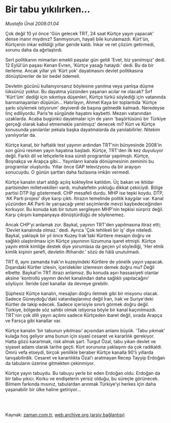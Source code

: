 # Bir tabu yıkılırken...

*Mustafa Ünal 2009.01.04*

<td class="columnist-detail">
<p>Çok değil 10 yıl önce 'Gün gelecek TRT, 24 saat Kürtçe yayın yapacak' dense inanır mıydınız? Sanmıyorum, hayali bile kurulamazdı. Kürt'ün, Kürtçenin inkar edildiği yıllar geride kaldı. İnkar ve ret çözüm getirmedi, sorunu daha da ağırlaştırdı.</p>
<p>
<div id="haberMetinDiv">
<p> Sert politikanın mimarları emekli paşalar gün geldi 'Evet, biz yanılmışız' dedi. 12 Eylül'ün paşası Kenan Evren, 'Kürtçe yasağı hataydı.' dedi. Bu da bir ilerleme. Ancak yıllar yılı 'Kürt yok' dayatmasını devlet politikasına dönüştürenler de bir bedel ödemeli. 
<p>Devletin gücünü kullanıyorsanız böylesine yanılma veya yanlışa düşme lüksünüz yoktur. Bu dayatma yüzünden yaşanan acılar ne olacak? Sırf 'Kürt'üm' dediği için sıkıntıya düşenleri, Kürtçe türkü söylediği için vatanında barınamayanları düşünün... Hatırlayın, Ahmet Kaya bir toplantıda 'Kürtçe şarkı söylemek istiyorum' deyiverdi de başına gelmedik kalmadı. Neredeyse linç ediliyordu. Paris'te sürgünde hayatını kaybetti. Mezarı vatanından uzaklarda. Acaba bugünkü dayatmalar için de yarın 'başörtüsünü bir Türkiye gerçeği olarak kabul etmemekle yanılmışız' denecek mi? Kürt ve Kürtçe konusunda yanılanlar pekala başka dayatmalarda da yanılabilirler. Nitekim yanılıyorlar da. 
<p>Kürtçe kanal, bir haftalık test yayının ardından TRT'nin bünyesinde 2008'in son günü resmen yayın hayatına başladı. Kürtçe, TRT'den ilk kez duyuluyor değil. Farklı dil ve lehçelerle kısa süreli programlar yapılmıştı. Kürtçe, Boşnakça ve Arapça gibi... Yayınların kanala dönüşmesinin zeminini bu programlar oluşturdu. Yıllar önce GAP televizyonu da bir arayışın sonucuydu. O günün şartları daha fazlasına imkân vermedi. 
<p>Kürtçe kanalın start aldığı açılış kokteyline katıldım. Üç bakan ve iktidar partisinden milletvekilleri vardı, muhalefetin yokluğu dikkat çekiciydi. Bölge partisi DTP ilgi göstermedi. CHP mesafeli durdu. MHP ise tepki koydu. DTP, 'AK Parti projesi' diye karşı çıktı. İtirazın temelinde politik kaygılar var. Kanal yüzünden AK Parti ile yarışacağı yerel seçimlerde mevzi kaybedeceğinden korkuyor. Bu konuda katı bir tutum sergileyen MHP'nin tepkisi sürpriz değil. Karşı çıkışını kampanyaya dönüştürdüğü de söylenemez. 
<p>Ancak CHP'yi anlamak zor. Baykal, yayının TRT'den yapılmasına itiraz etti; 'Devlet kanalında olmaz.' dedi. Ayrıca 'Çok tehlikeli bir iş' diye niteledi. Baykal, yaklaşık bir yıl önce Kuzey Irak'taki Kürtlere mesajın doğru ve sağlıklı ulaştırılması için Kürtçe yayınının lüzumuna işaret etmişti. Kürtçe yayını etnik kimliğe destek diye yorumlasa da geçen yıl söylediği, 'Her etnik kimlik kişinin şerefi, devletin iftiharıdır.' sözü de hâlâ unutulmadı. 
<p>TRT 6, aynı zamanda Irak'ın kuzeyindeki Kürtlere de yönelik yayın yapacak. Dışarıdaki Kürtler izlesin, içeridekiler izlemesin demek doğru mu? Değil elbette. Baykal'ın TRT itirazı anlamsız. Bu konuda aşırı hassasiyeti olanlar aksine 'kontrollü yayının devlet kanalından daha sağlıklı yapılacağını' söylüyor. İleride özel kanallar da devreye girebilir. 
<p>Şüphesiz Kürtçe kanalın, mesajları doğru iletmek gibi bir misyonu olacak. Sadece Güneydoğu'daki vatandaşlarımız değil İran, Irak ve Suriye'deki Kürtler de takip edecek. Sadece içerisiyle sınırlı görmek doğru değil. Türkiye, bölgede söz sahibi olmak istiyorsa böyle bir kanal kaçınılmazdı. TRT'nin çok dilli yayın açılımı sadece Kürtçeden ibaret değil, sırada Arapça ve Farsça gibi kanallar var. 
<p>Kürtçe kanalın 'bir tabunun yıkılması' açısından anlamı büyük. 'Tabu yıkmak' kulağa hoş geliyor ama bunun için siyasî cesaret ve kararlılık gerekiyor. Hatta gözü karartmak, risk almak şart. Turgut Özal, tabu yıkan devlet ve siyaset adamı olarak tarihe geçti. Kürt sorununa yaklaşımı da çok radikaldi. Ömrü vefa etseydi, birçok yenilikle beraber Kürtçe kanalla 90'lı yıllarda tanışabilirdik. Cesaret ve kararlılıkta Özal'ı aratmayan Recep Tayyip Erdoğan da tabuların üzerine gitmekten çekinmiyor. 
<p>Kürtçe yayın tabuydu. Bu tabuyu yerle bir eden Erdoğan oldu. Erdoğan da bir tabu yıkıcı. Korku ve endişelerin yersiz olduğu, bu süreçte görünecek. Bilmem farkında mısınız, tabulardan arınmak Türkiye'yi herkes için daha yaşanabilir bir ülke haline getiriyor...</p></p></p></p></p></p></p></p></p></div>
</p>


<p><br>
		 </br></p></td>

Kaynak: [zaman.com.tr](http://zaman.com.tr/yazar.do?yazino=791477), [web.archive.org (arşiv bağlantısı)](http://web.archive.org/web/20110619135821/http://www.zaman.com.tr:80/yazar.do?yazino=791477)
